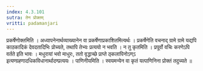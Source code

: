 ```yaml
---
index: 4.3.101
sutra: तेन प्रोक्तम्
vritti: padamanjari
---
```


 प्रकर्षेणोक्तमिति । अध्यापनेनार्थव्याख्यानेन वा प्रकर्षेणाप्रकाशितमित्यर्थः । प्रकर्षेणेति वचनाद् ग्रामे ग्रामे यद्यपि काठकादिकं देवदतादिभिः प्रोच्यते, तथापि तेभ्यः प्रत्ययो न भवति । न तु कृतमिति । प्रपूर्वो वचिः करणेऽपि वर्तते इति भावः । मधुरायां भवो माधुरः, ततो वृद्धाच्छे प्राप्ते ठ्कलापिनोऽण्ऽ इत्यण्ग्रहणादधिकविधानार्थादण्प्रत्ययः । पाणिनीयमिति । स्वयमन्येन वा कृतं यत्पाणिनिना प्रोक्तं तदुच्यते ॥